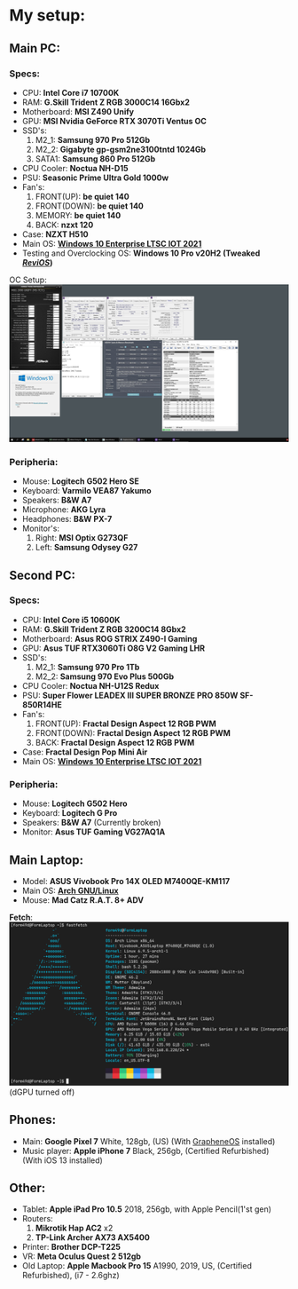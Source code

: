 # My setup:

## Main PC:

### Specs:
- CPU: **Intel Core i7 10700K**
- RAM: **G.Skill Trident Z RGB 3000C14 16Gbx2**
- Motherboard: **MSI Z490 Unify**
- GPU: **MSI Nvidia GeForce RTX 3070Ti Ventus OC**
- SSD's:
    1. M2_1: **Samsung 970 Pro 512Gb**
    2. M2_2: **Gigabyte gp-gsm2ne3100tntd 1024Gb**
    3. SATA1: **Samsung 860 Pro 512Gb**
- CPU Cooler: **Noctua NH-D15**
- PSU: **Seasonic Prime Ultra Gold 1000w**
- Fan's: 
    1. FRONT(UP): **be quiet 140**
    2. FRONT(DOWN): **be quiet 140**
    3. MEMORY: **be quiet 140**
    4. BACK: **nzxt 120**
- Case: **NZXT H510**
- Main OS: **[Windows 10 Enterprise LTSC IOT 2021](https://learn.microsoft.com/en-us/windows/whats-new/ltsc/whats-new-windows-10-2021)**
- Testing and Overclocking OS: **Windows 10 Pro v20H2 (Tweaked *[ReviOS](https://www.revi.cc)*)**

OC Setup:
[![OC Setup](./img/oc_1.jpeg)](./img/oc_1.jpeg)

### Peripheria:
- Mouse: **Logitech G502 Hero SE**
- Keyboard: **Varmilo VEA87 Yakumo**
- Speakers: **B&W A7**
- Microphone: **AKG Lyra**
- Headphones: **B&W PX-7**
- Monitor's:
    1. Right: **MSI Optix G273QF**
    2. Left: **Samsung Odysey G27**

## Second PC:

### Specs:
- CPU: **Intel Core i5 10600K**
- RAM: **G.Skill Trident Z RGB 3200C14 8Gbx2**
- Motherboard: **Asus ROG STRIX Z490-I Gaming**
- GPU: **Asus TUF RTX3060Ti O8G V2 Gaming LHR**
- SSD's:
    1. M2_1: **Samsung 970 Pro 1Tb**
    2. M2_2: **Samsung 970 Evo Plus 500Gb**
- CPU Cooler: **Noctua NH-U12S Redux**
- PSU: **Super Flower LEADEX III SUPER BRONZE PRO 850W SF-850R14HE**
- Fan's:
    1. FRONT(UP): **Fractal Design Aspect 12 RGB PWM**
    2. FRONT(DOWN): **Fractal Design Aspect 12 RGB PWM**
    3. BACK: **Fractal Design Aspect 12 RGB PWM**
- Case: **Fractal Design Pop Mini Air**
- Main OS: **[Windows 10 Enterprise LTSC IOT 2021](https://learn.microsoft.com/en-us/windows/whats-new/ltsc/whats-new-windows-10-2021)**

### Peripheria:
- Mouse: **Logitech G502 Hero**
- Keyboard: **Logitech G Pro**
- Speakers: **B&W A7** (Currently broken)
- Monitor: **Asus TUF Gaming VG27AQ1A**

## Main Laptop:
- Model: **ASUS Vivobook Pro 14X OLED M7400QE-KM117**
- Main OS: **[Arch GNU/Linux](https://archlinux.org/)**
- Mouse: **Mad Catz R.A.T. 8+ ADV**

**Fetch**:
[![fastfetch](./img/laptop_fastfetch.png)](./img/laptop_fastfetch.png)
(dGPU turned off)

## Phones:
- Main: **Google Pixel 7** White, 128gb, (US) (With [GrapheneOS](https://grapheneos.org/) installed)
- Music player: **Apple iPhone 7** Black, 256gb, (Certified Refurbished) (With iOS 13 installed)

## Other:
- Tablet: **Apple iPad Pro 10.5** 2018, 256gb, with Apple Pencil(1'st gen)
- Routers:
    1. **Mikrotik Hap AC2** x2
    2. **TP-Link Archer AX73 AX5400**
- Printer: **Brother DCP-T225**
- VR: **Meta Oculus Quest 2 512gb**
- Old Laptop: **Apple Macbook Pro 15** A1990, 2019, US, (Certified Refurbished), (i7 - 2.6ghz)
